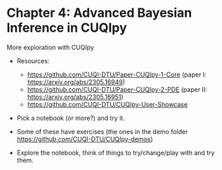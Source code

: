 # Chapter 4: Advanced Bayesian Inference in CUQIpy


More exploration with CUQIpy

- Resources:
  - https://github.com/CUQI-DTU/Paper-CUQIpy-1-Core (paper I: https://arxiv.org/abs/2305.16949)
  - https://github.com/CUQI-DTU/Paper-CUQIpy-2-PDE (paper II: https://arxiv.org/abs/2305.16951)
  - https://github.com/CUQI-DTU/CUQIpy-User-Showcase

- Pick a notebook (or more?) and try it.
- Some of these have exercises (the ones in the demo folder https://github.com/CUQI-DTU/CUQIpy-demos)
- Explore the notebook, think of things to try/change/play with and try them.
